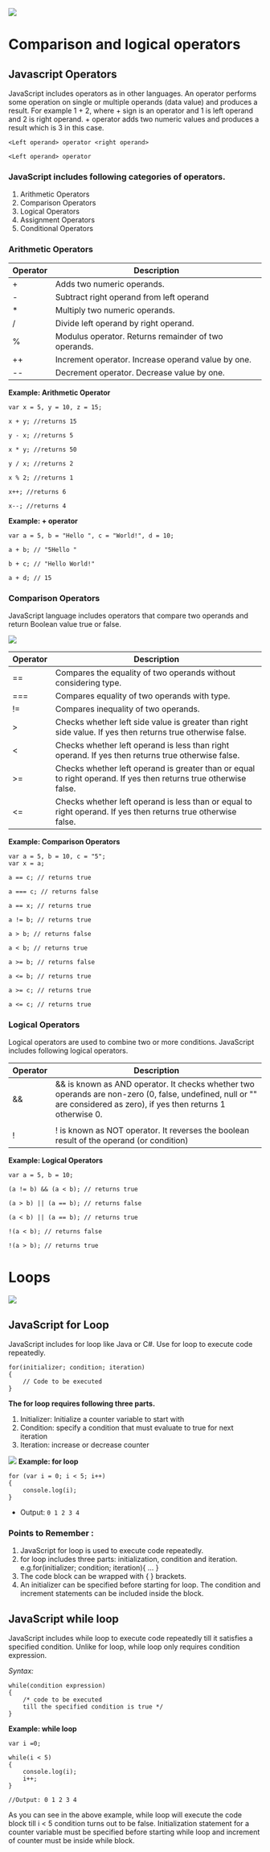 ![](https://simplesnippets.tech/wp-content/uploads/2018/10/operators-in-javascript-featured-image-1280x720.jpg)
# Comparison and logical operators

## Javascript Operators
JavaScript includes operators as in other languages. An operator performs some operation on single or multiple operands (data value) and produces a result. For example 1 + 2, where + sign is an operator and 1 is left operand and 2 is right operand. + operator adds two numeric values and produces a result which is 3 in this case.

```
<Left operand> operator <right operand>

<Left operand> operator
```

### JavaScript includes following categories of operators.
1. Arithmetic Operators
1. Comparison Operators
1. Logical Operators
1. Assignment Operators
1. Conditional Operators


### Arithmetic Operators
| Operator	    | Description                                           | 
| ------------- | ----------------------------------------------------- |
| +	            | Adds two numeric operands.                            |
| -	            | Subtract right operand from left operand              |
| *	            | Multiply two numeric operands.                        |
| /	            | Divide left operand by right operand.                 |
| %	            | Modulus operator. Returns remainder of two operands.  |
| ++	        | Increment operator. Increase operand value by one.    |
| --	        | Decrement operator. Decrease value by one.            |


__Example: Arithmetic Operator__
```
var x = 5, y = 10, z = 15;

x + y; //returns 15

y - x; //returns 5

x * y; //returns 50

y / x; //returns 2

x % 2; //returns 1

x++; //returns 6

x--; //returns 4
```

__Example: + operator__
```
var a = 5, b = "Hello ", c = "World!", d = 10;

a + b; // "5Hello "

b + c; // "Hello World!"

a + d; // 15
```


### Comparison Operators

JavaScript language includes operators that compare two operands and return Boolean value true or false.

![](https://res.cloudinary.com/practicaldev/image/fetch/s--iAbnVv87--/c_imagga_scale,f_auto,fl_progressive,h_900,q_auto,w_1600/https://cl.ly/7d9cf8370380/Image%25202018-11-15%2520at%25209.59.47%2520AM.png)

| Operator	    | Description                                                                                                       | 
| ------------- | ----------------------------------------------------------------------------------------------------------------- |
| ==	        | Compares the equality of two operands without considering type.                                                   |
| ===           | Compares equality of two operands with type.                                                                      |
| !=            | Compares inequality of two operands.                                                                              |
| >             | Checks whether left side value is greater than right side value. If yes then returns true otherwise false.        |
| <	            | Checks whether left operand is less than right operand. If yes then returns true otherwise false.                 |
| >=	        | Checks whether left operand is greater than or equal to right operand. If yes then returns true otherwise false.  |
| <=	        | Checks whether left operand is less than or equal to right operand. If yes then returns true otherwise false.     |


__Example: Comparison Operators__
```
var a = 5, b = 10, c = "5";
var x = a;

a == c; // returns true

a === c; // returns false

a == x; // returns true

a != b; // returns true

a > b; // returns false

a < b; // returns true

a >= b; // returns false

a <= b; // returns true

a >= c; // returns true

a <= c; // returns true
```


### Logical Operators

Logical operators are used to combine two or more conditions. JavaScript includes following logical operators.

| Operator	    | Description                                                                                                       | 
| ------------- | ----------------------------------------------------------------------------------------------------------------- |
| &&	        | && is known as AND operator. It checks whether two operands are non-zero (0, false, undefined, null or "" are considered as zero), if yes then returns 1 otherwise 0. |
| ||           | || is known as OR operator. It checks whether any one of the two operands is non-zero (0, false, undefined, null or "" is considered as zero)  |
| !            | ! is known as NOT operator. It reverses the boolean result of the operand (or condition)                           |

__Example: Logical Operators__
```
var a = 5, b = 10;

(a != b) && (a < b); // returns true

(a > b) || (a == b); // returns false

(a < b) || (a == b); // returns true

!(a < b); // returns false

!(a > b); // returns true
```



# Loops

![](https://data-flair.training/blogs/wp-content/uploads/sites/2/2019/07/JavaScript-Loops-1280x720.jpg)

## JavaScript for Loop

JavaScript includes for loop like Java or C#. Use for loop to execute code repeatedly.

```
for(initializer; condition; iteration)
{
    // Code to be executed
}
```

__The for loop requires following three parts.__
1. Initializer: Initialize a counter variable to start with
1. Condition: specify a condition that must evaluate to true for next iteration
1. Iteration: increase or decrease counter

![](https://media.geeksforgeeks.org/wp-content/uploads/Loop1.png)
__Example: for loop__
```
for (var i = 0; i < 5; i++)
{
    console.log(i);
}
```

- Output:
` 0 1 2 3 4 `

### Points to Remember :
1. JavaScript for loop is used to execute code repeatedly.
1. for loop includes three parts: initialization, condition and iteration. e.g.for(initializer; condition; iteration){ ... }
1. The code block can be wrapped with { } brackets.
1. An initializer can be specified before starting for loop. The condition and increment statements can be included inside the block.


## JavaScript while loop
JavaScript includes while loop to execute code repeatedly till it satisfies a specified condition. Unlike for loop, while loop only requires condition expression.

_Syntax:_
```
while(condition expression)
{
    /* code to be executed 
    till the specified condition is true */
}
```

__Example: while loop__

```
var i =0;

while(i < 5)
{
    console.log(i);
    i++;
}

//Output: 0 1 2 3 4

```

As you can see in the above example, while loop will execute the code block till i < 5 condition turns out to be false. Initialization statement for a counter variable must be specified before starting while loop and increment of counter must be inside while block.

